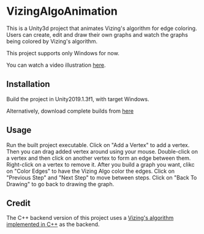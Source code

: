 # VizingAlgoAnimation
This is a Unity3d project that animates Vizing's algorithm for edge coloring. Users can create, edit and draw their own graphs and watch the graphs being colored by Vizing's algorithm. 

This project supports only Windows for now. 

You can watch a video illustration [here](https://drive.google.com/file/d/1TN8u8ALLmW9yyT7157lOKy-0KkI1QUeJ/view?usp=sharing). 

## Installation
Build the project in Unity2019.1.3f1, with target Windows. 

Alternatively, download complete builds from [here](https://github.com/zyyhhxx/VizingAlgoAnimation/tree/C%2B%2BBackend/Builds)

## Usage
Run the built project executable. 
Click on "Add a Vertex" to add a vertex. Then you can drag added vertex around using your mouse. Double-click on a vertex and then click on another vertex to form an edge between them. Right-click on a vertex to remove it. After you build a graph you want, clikc on "Color Edges" to have the Vizing Algo color the edges. Click on "Previous Step" and "Next Step" to move between steps. Click on "Back To Drawing" to go back to drawing the graph. 

## Credit
The C++ backend version of this project uses a [Vizing's algorithm implemented in C++](https://github.com/zyyhhxx/VizingAlgorithm) as the backend. 
